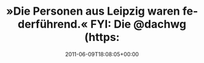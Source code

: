 ---
retweeted: false
source: <a href="http://itunes.apple.com/us/app/twitter/id409789998?mt=12" rel="nofollow">Twitter
  for Mac</a>
entities:
  hashtags: []
  symbols: []
  user_mentions:
  - name: Die Z99
    screen_name: dachwg
    indices:
    - '56'
    - '63'
    id_str: '91882733'
    id: '91882733'
  urls:
  - url: http://t.co/ExoOSx5
    expanded_url: http://nachrichten.lvz-online.de/leipzig/polizeiticker/polizeiticker-mitteldeutschland/nach-razzia-bei-kinoto-zwoelf-beschuldigte-in-u-haft--nutzer-werden-zunaechst-nicht-verfolgt/r-polizeiticker-mitteldeutschland-a-92273.html
    display_url: nachrichten.lvz-online.de/leipzig/polize…
    indices:
    - '89'
    - '108'
display_text_range:
- '0'
- '108'
favorite_count: '0'
id_str: '78886094787190784'
truncated: false
retweet_count: '0'
id: '78886094787190784'
possibly_sensitive: false
created_at: Thu Jun 09 18:08:05 +0000 2011
favorited: false
full_text: "»Die Personen aus Leipzig waren federführend.« FYI: Die [@dachwg](https://twitter.com/dachwg)
  ist noch auf freiem Fuß."
lang: de
quote_url: http://nachrichten.lvz-online.de/leipzig/polizeiticker/polizeiticker-mitteldeutschland/nach-razzia-bei-kinoto-zwoelf-beschuldigte-in-u-haft--nutzer-werden-zunaechst-nicht-verfolgt/r-polizeiticker-mitteldeutschland-a-92273.html
tags:
- pesos/twitter
date: '2011-06-09T18:08:05+00:00'
src: https://twitter.com/bascht/status/78886094787190784
original_url: https://twitter.com/bascht/status/78886094787190784
type: twitter_tweet
text: "»Die Personen aus Leipzig waren federführend.« FYI: Die [@dachwg](https://twitter.com/dachwg)
  ist noch auf freiem Fuß."
title: "»Die Personen aus Leipzig waren federführend.« FYI: Die @dachwg (https:"

---